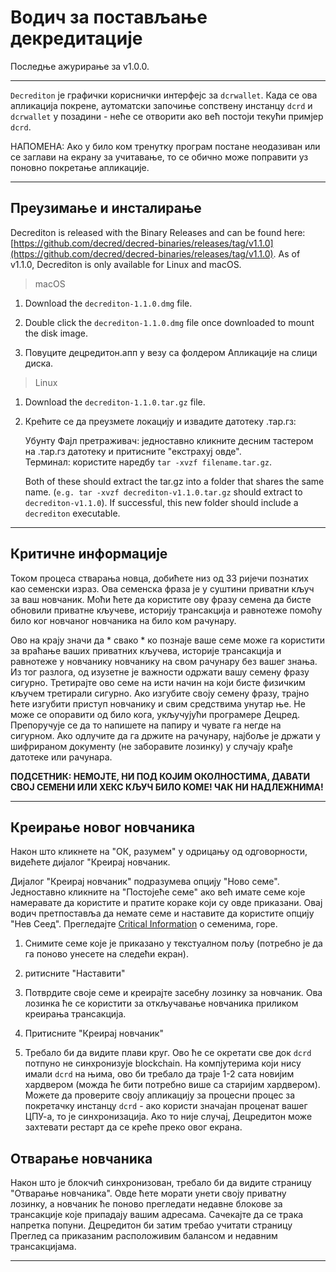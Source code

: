 # Водич за постављање декредитације 

Последње ажурирање за v1.0.0.

---

`Decrediton` је графички кориснички интерфејс за `dcrwallet`. Када се ова апликација покрене, аутоматски започиње сопствену инстанцу `dcrd` и `dcrwallet` у позадини - неће се отворити ако већ постоји текући примјер `dcrd`.

НАПОМЕНА: Ако у било ком тренутку програм постане неодазиван или се заглави на екрану за учитавање, то се обично може поправити уз поновно покретање апликације.

---

## Преузимање и инсталирање 

Decrediton is released with the Binary Releases and can be found here: [https://github.com/decred/decred-binaries/releases/tag/v1.1.0](https://github.com/decred/decred-binaries/releases/tag/v1.1.0). As of v1.1.0, Decrediton is only available for Linux and macOS.

> macOS

1. Download the `decrediton-1.1.0.dmg` file.

2. Double click the `decrediton-1.1.0.dmg` file once downloaded to mount the disk image.

3. Повуците децредитон.апп у везу са фолдером Апликације на слици диска.

> Linux

1. Download the `decrediton-1.1.0.tar.gz` file.

2. Крећите се да преузмете локацију и извадите датотеку .тар.гз:

    Убунту Фајл претраживач: једноставно кликните десним тастером на .тар.гз датотеку и притисните "екстрахуј овде". <br />
    Терминал: користите наредбу `tar -xvzf filename.tar.gz`.

    Both of these should extract the tar.gz into a folder that shares the same name. (`e.g. tar -xvzf decrediton-v1.1.0.tar.gz` should extract to `decrediton-v1.1.0`). If successful, this new folder should include a `decrediton` executable.

---

## Критичне информације 

Током процеса стварања новца, добићете низ од 33 ријечи познатих као семенски израз. Ова семенска фраза је у суштини приватни кључ за ваш новчаник. Моћи ћете да користите ову фразу семена да бисте обновили приватне кључеве, историју трансакција и равнотеже помоћу било ког новчаног новчаника на било ком рачунару. 

Ово на крају значи да * свако * ко познаје ваше семе може га користити за враћање ваших приватних кључева, историје трансакција и равнотеже у новчанику новчанику на свом рачунару без вашег знања. Из тог разлога, од изузетне је важности одржати вашу семену фразу сигурно. Третирајте ово семе на исти начин на који бисте физичким кључем третирали сигурно. Ако изгубите своју семену фразу, трајно ћете изгубити приступ новчанику и свим средствима унутар ње. Не може се опоравити од било кога, укључујући програмере Децред. Препоручује се да то напишете на папиру и чувате га негде на сигурном. Ако одлучите да га држите на рачунару, најбоље је држати у шифрираном документу (не заборавите лозинку) у случају крађе датотеке или рачунара.

**ПОДСЕТНИК: НЕМОЈТЕ, НИ ПОД КОЈИМ ОКОЛНОСТИМА, ДАВАТИ СВОЈ СЕМЕНИ ИЛИ ХЕКС КЉУЧ БИЛО КОМЕ! ЧАК НИ НАДЛЕЖНИМА!**

---

## Креирање новог новчаника 

Након што кликнете на "ОК, разумем" у одрицању од одговорности, видећете дијалог "Креирај новчаник.

Дијалог "Креирај новчаник" подразумева опцију "Ново семе". Једноставно кликните на "Постојеће семе" ако већ имате семе које намеравате да користите и пратите кораке који су овде приказани. Овај водич претпоставља да немате семе и наставите да користите опцију "Нев Сеед". Прегледајте [Critical Information](#critical-information) о семенима, горе.

1. Снимите семе које је приказано у текстуалном пољу (потребно је да га поново унесете на следећи екран).

2. ритисните "Наставити"

3. Потврдите своје семе и креирајте засебну лозинку за новчаник. Ова лозинка ће се користити за откључавање новчаника приликом креирања трансакција.

4. Притисните "Креирај новчаник"

5. Требало би да видите плави круг. Ово ће се окретати све док `dcrd` потпуно не синхронизује blockchain. На компјутерима који нису имали `dcrd` на њима, ово би требало да траје 1-2 сата новијим хардвером (можда ће бити потребно више са старијим хардвером). Можете да проверите своју апликацију за процесни процес за покретачку инстанцу `dcrd` - ако користи значајан проценат вашег ЦПУ-а, то је синхронизација. Ако то није случај, Децредитон може захтевати рестарт да се креће преко овог екрана.

## Отварање новчаника 

Након што је блокчић синхронизован, требало би да видите страницу "Отварање новчаника". Овде ћете морати унети своју приватну лозинку, а новчаник ће поново прегледати недавне блокове за трансакције које припадају вашим адресама. Сачекајте да се трака напретка попуни. Децредитон би затим требао учитати страницу Преглед са приказаним расположивим балансом и недавним трансакцијама.

---
